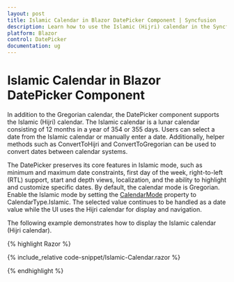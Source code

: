 ```yaml
---
layout: post
title: Islamic Calendar in Blazor DatePicker Component | Syncfusion
description: Learn how to use the Islamic (Hijri) calendar in the Syncfusion Blazor DatePicker component, including enabling CalendarMode.Islamic and related behaviors.
platform: Blazor
control: DatePicker
documentation: ug
---
```


# Islamic Calendar in Blazor DatePicker Component

In addition to the Gregorian calendar, the DatePicker component supports the Islamic (Hijri) calendar. The Islamic calendar is a lunar calendar consisting of 12 months in a year of 354 or 355 days. Users can select a date from the Islamic calendar or manually enter a date. Additionally, helper methods such as ConvertToHijri and ConvertToGregorian can be used to convert dates between calendar systems.

The DatePicker preserves its core features in Islamic mode, such as minimum and maximum date constraints, first day of the week, right-to-left (RTL) support, start and depth views, localization, and the ability to highlight and customize specific dates. By default, the calendar mode is Gregorian. Enable the Islamic mode by setting the [CalendarMode](https://help.syncfusion.com/cr/blazor/Syncfusion.Blazor.Calendars.SfDatePicker-1.html#Syncfusion_Blazor_Calendars_SfDatePicker_1_CalendarMode) property to CalendarType.Islamic. The selected value continues to be handled as a date value while the UI uses the Hijri calendar for display and navigation.

The following example demonstrates how to display the Islamic calendar (Hijri calendar).

{% highlight Razor %}

{% include_relative code-snippet/Islamic-Calendar.razor %}

{% endhighlight %}
